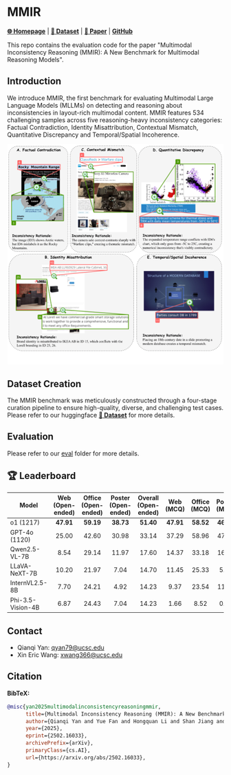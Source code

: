 # MMIR

[**🌐 Homepage**](https://jackie-2000.github.io/mmir.github.io/) | [**🤗 Dataset**](https://huggingface.co/datasets/rippleripple/MMIR) | [**📖 Paper**](https://arxiv.org/pdf/2502.16033) | [**GitHub**](https://github.com/eric-ai-lab/MMIR/)


This repo contains the evaluation code for the paper "Multimodal Inconsistency Reasoning (MMIR): A New Benchmark for Multimodal Reasoning Models".


## Introduction
We introduce MMIR, the first benchmark for evaluating Multimodal Large Language Models (MLLMs) on detecting and reasoning about inconsistencies in layout-rich multimodal content. MMIR features 534 challenging samples across five reasoning-heavy inconsistency categories:
Factual Contradiction, Identity Misattribution, Contextual Mismatch, Quantitative Discrepancy and Temporal/Spatial Incoherence.

![Alt text](examples.png)

## Dataset Creation

The MMIR benchmark was meticulously constructed through a four-stage curation pipeline to ensure high-quality, diverse, and challenging test cases. Please refer to our huggingface [**🤗 Dataset**](https://huggingface.co/datasets/rippleripple/MMIR) for more details.

## Evaluation
Please refer to our [eval](eval)
 folder for more details.

## 🏆 Leaderboard

| Model               | Web (Open-ended) | Office (Open-ended) | Poster (Open-ended) | Overall (Open-ended) | Web (MCQ) | Office (MCQ) | Poster (MCQ) | Overall (MCQ) |
|--------------------|:----------------:|:-------------------:|:-------------------:|:--------------------:|:--------:|:-----------:|:-----------:|:-------------:|
| o1 (1217)           | **47.91**        | **59.19**           | **38.73**           | **51.40**            | **47.91**| **58.52**   | **46.47**   | **52.15**     |
| GPT-4o (1120)       | 25.00            | 42.60               | 30.98               | 33.14                | 37.29    | 58.96       | 47.88       | 47.75         |
| Qwen2.5-VL-7B       | 8.54             | 29.14               | 11.97               | 17.60                | 14.37    | 33.18       | 16.90       | 22.56         |
| LLaVA-NeXT-7B       | 10.20            | 21.97               | 7.04                | 14.70                | 11.45    | 25.33       | 5.63        | 16.47         |
| InternVL2.5-8B      | 7.70             | 24.21               | 4.92                | 14.23                | 9.37     | 23.54       | 11.97       | 15.63         |
| Phi-3.5-Vision-4B   | 6.87             | 24.43               | 7.04                | 14.23                | 1.66     | 8.52        | 0.00        | 4.30          |


## Contact
- Qianqi Yan: qyan79@ucsc.edu
- Xin Eric Wang: xwang366@ucsc.edu

## Citation

**BibTeX:**
```bibtex
@misc{yan2025multimodalinconsistencyreasoningmmir,
      title={Multimodal Inconsistency Reasoning (MMIR): A New Benchmark for Multimodal Reasoning Models}, 
      author={Qianqi Yan and Yue Fan and Hongquan Li and Shan Jiang and Yang Zhao and Xinze Guan and Ching-Chen Kuo and Xin Eric Wang},
      year={2025},
      eprint={2502.16033},
      archivePrefix={arXiv},
      primaryClass={cs.AI},
      url={https://arxiv.org/abs/2502.16033}, 
}
```
